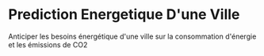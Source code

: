 # Prediction Energetique D'une Ville
Anticiper les besoins énergétique d'une ville sur la consommation d'énergie et les émissions de CO2
